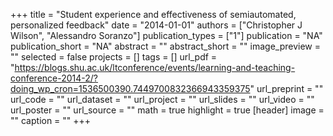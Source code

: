 +++
title = "Student experience and effectiveness of semiautomated, personalized feedback"
date = "2014-01-01"
authors = ["Christopher J Wilson", "Alessandro Soranzo"]
publication_types = ["1"]
publication = "NA"
publication_short = "NA"
abstract = ""
abstract_short = ""
image_preview = ""
selected = false
projects = []
tags = []
url_pdf = "https://blogs.shu.ac.uk/ltconference/events/learning-and-teaching-conference-2014-2/?doing_wp_cron=1536500390.7449700832366943359375"
url_preprint = ""
url_code = ""
url_dataset = ""
url_project = ""
url_slides = ""
url_video = ""
url_poster = ""
url_source = ""
math = true
highlight = true
[header]
image = ""
caption = ""
+++
